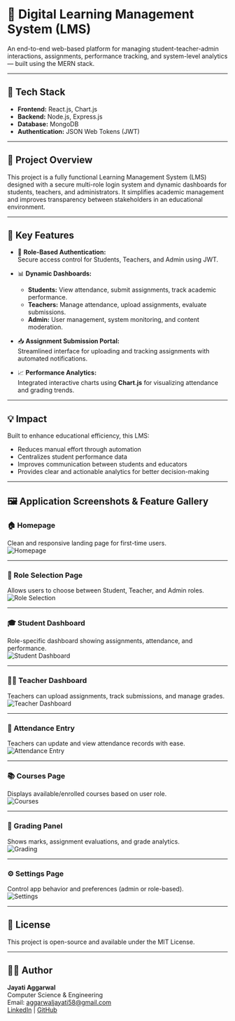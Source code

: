 # 📘 Digital Learning Management System (LMS)

An end-to-end web-based platform for managing student-teacher-admin interactions, assignments, performance tracking, and system-level analytics — built using the MERN stack.

---

## 🚀 Tech Stack

- **Frontend:** React.js, Chart.js  
- **Backend:** Node.js, Express.js  
- **Database:** MongoDB  
- **Authentication:** JSON Web Tokens (JWT)

---

## 🧩 Project Overview

This project is a fully functional Learning Management System (LMS) designed with a secure multi-role login system and dynamic dashboards for students, teachers, and administrators. It simplifies academic management and improves transparency between stakeholders in an educational environment.

---

## 🔑 Key Features

- 🔐 **Role-Based Authentication:**  
  Secure access control for Students, Teachers, and Admin using JWT.

- 📊 **Dynamic Dashboards:**
  - **Students:** View attendance, submit assignments, track academic performance.
  - **Teachers:** Manage attendance, upload assignments, evaluate submissions.
  - **Admin:** User management, system monitoring, and content moderation.

- 📥 **Assignment Submission Portal:**  
  Streamlined interface for uploading and tracking assignments with automated notifications.

- 📈 **Performance Analytics:**  
  Integrated interactive charts using **Chart.js** for visualizing attendance and grading trends.

---

## 💡 Impact

Built to enhance educational efficiency, this LMS:
- Reduces manual effort through automation  
- Centralizes student performance data  
- Improves communication between students and educators  
- Provides clear and actionable analytics for better decision-making  

---

## 🖼️ Application Screenshots & Feature Gallery

### 🏠 Homepage  
Clean and responsive landing page for first-time users.  
![Homepage](homepage.png)

---

### 👤 Role Selection Page  
Allows users to choose between Student, Teacher, and Admin roles.  
![Role Selection](role%20selection.png)

---

### 🎓 Student Dashboard  
Role-specific dashboard showing assignments, attendance, and performance.  
![Student Dashboard](studentDashboard.png)

---

### 👩‍🏫 Teacher Dashboard  
Teachers can upload assignments, track submissions, and manage grades.  
![Teacher Dashboard](teacherDashboard.png)

---

### 📅 Attendance Entry  
Teachers can update and view attendance records with ease.  
![Attendance Entry](attendanceEntry.png)

---

### 📚 Courses Page  
Displays available/enrolled courses based on user role.  
![Courses](courses.png)

---

### 📝 Grading Panel  
Shows marks, assignment evaluations, and grade analytics.  
![Grading](grading.png)

---

### ⚙️ Settings Page  
Control app behavior and preferences (admin or role-based).  
![Settings](settings.png)

---

## 📄 License

This project is open-source and available under the MIT License.

---

## 👩‍💻 Author

**Jayati Aggarwal**  
Computer Science & Engineering  
Email: aggarwaljayati58@gmail.com  
[LinkedIn](#) | [GitHub](#)



